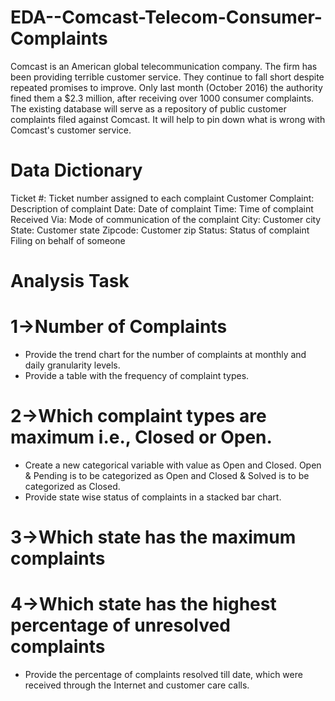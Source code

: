 # EDA--Comcast-Telecom-Consumer-Complaints
Comcast is an American global telecommunication company. The firm has been providing terrible customer service. They continue to fall short despite repeated promises to improve. Only last month (October 2016) the authority fined them a $2.3 million, after receiving over 1000 consumer complaints. The existing database will serve as a repository of public customer complaints filed against Comcast. It will help to pin down what is wrong with Comcast's customer service.

# Data Dictionary

Ticket #: Ticket number assigned to each complaint
Customer Complaint: Description of complaint
Date: Date of complaint
Time: Time of complaint
Received Via: Mode of communication of the complaint
City: Customer city
State: Customer state
Zipcode: Customer zip
Status: Status of complaint
Filing on behalf of someone


# Analysis Task

# 1->Number of Complaints
- Provide the trend chart for the number of complaints at monthly and daily granularity levels.
- Provide a table with the frequency of complaint types.

# 2->Which complaint types are maximum i.e., Closed or Open.
- Create a new categorical variable with value as Open and Closed. Open & Pending is to be categorized as Open and Closed & Solved is to be categorized as Closed.
- Provide state wise status of complaints in a stacked bar chart. 

# 3->Which state has the maximum complaints
# 4->Which state has the highest percentage of unresolved complaints
- Provide the percentage of complaints resolved till date, which were received through the Internet and customer care calls.


